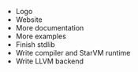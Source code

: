 - Logo
- Website
- More documentation
- More examples
- Finish stdlib
- Write compiler and StarVM runtime
- Write LLVM backend
